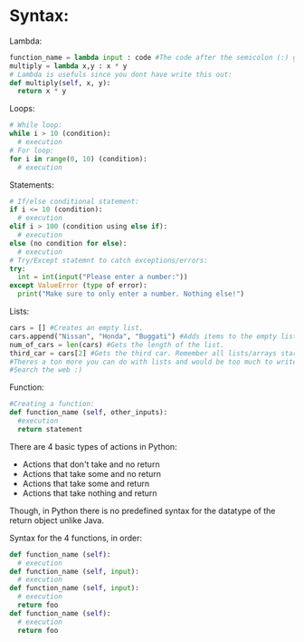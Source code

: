 # Syntax:
Lambda:
```python
function_name = lambda input : code #The code after the semicolon (:) gets returned.
multiply = lambda x,y : x * y
# Lambda is usefuls since you dont have write this out:
def multiply(self, x, y):
  return x * y
```
Loops:
```python
# While loop:
while i > 10 (condition):
  # execution
# For loop:
for i in range(0, 10) (condition):
  # execution
```
Statements:
```python
# If/else conditional statement:
if i <= 10 (condition):
  # execution
elif i > 100 (condition using else if):
  # execution
else (no condition for else):
  # execution
# Try/Except statemnt to catch exceptions/errors:
try:
  int = int(input("Please enter a number:"))
except ValueError (type of error):
  print("Make sure to only enter a number. Nothing else!")
```
Lists:
```python
cars = [] #Creates an empty list.
cars.append("Nissan", "Honda", "Buggati") #Adds items to the empty list.
num_of_cars = len(cars) #Gets the length of the list.
third_car = cars[2] #Gets the third car. Remember all lists/arrays start at 0.
#Theres a ton more you can do with lists and would be too much to write down here.
#Search the web :)
```
Function:
```python
#Creating a function:
def function_name (self, other_inputs):
  #execution
  return statement
```
There are 4 basic types of actions in Python: 
 * Actions that don't take and no return
 * Actions that take some and no return
 * Actions that take some and return
 * Actions that take nothing and return
 
Though, in Python there is no predefined syntax for the datatype of the return object unlike Java.

Syntax for the 4 functions, in order:
```python
def function_name (self):
  # execution
def function_name (self, input):
  # execution
def function_name (self, input):
  # execution
  return foo
def function_name (self):
  # execution
  return foo
```
